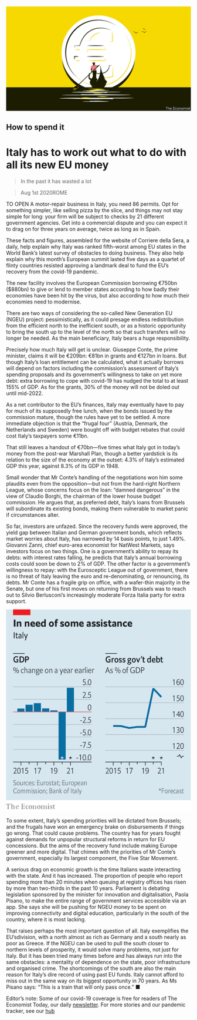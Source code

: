 ![](./images/20200801_EUD001_0.jpg)

## How to spend it

# Italy has to work out what to do with all its new EU money

> In the past it has wasted a lot

> Aug 1st 2020ROME

TO OPEN A motor-repair business in Italy, you need 86 permits. Opt for something simpler, like selling pizza by the slice, and things may not stay simple for long: your firm will be subject to checks by 21 different government agencies. Get into a commercial dispute and you can expect it to drag on for three years on average, twice as long as in Spain.

These facts and figures, assembled for the website of Corriere della Sera, a daily, help explain why Italy was ranked fifth-worst among EU states in the World Bank’s latest survey of obstacles to doing business. They also help explain why this month’s European summit lasted five days as a quartet of flinty countries resisted approving a landmark deal to fund the EU’s recovery from the covid-19 pandemic.

The new facility involves the European Commission borrowing €750bn ($880bn) to give or lend to member states according to how badly their economies have been hit by the virus, but also according to how much their economies need to modernise.

There are two ways of considering the so-called New Generation EU (NGEU) project: pessimistically, as it could presage endless redistribution from the efficient north to the inefficient south, or as a historic opportunity to bring the south up to the level of the north so that such transfers will no longer be needed. As the main beneficiary, Italy bears a huge responsibility.

Precisely how much Italy will get is unclear. Giuseppe Conte, the prime minister, claims it will be €209bn: €81bn in grants and €127bn in loans. But though Italy’s loan entitlement can be calculated, what it actually borrows will depend on factors including the commission’s assessment of Italy’s spending proposals and its government’s willingness to take on yet more debt: extra borrowing to cope with covid-19 has nudged the total to at least 155% of GDP. As for the grants, 30% of the money will not be doled out until mid-2022.

As a net contributor to the EU’s finances, Italy may eventually have to pay for much of its supposedly free lunch, when the bonds issued by the commission mature, though the rules have yet to be settled. A more immediate objection is that the “frugal four” (Austria, Denmark, the Netherlands and Sweden) were bought off with budget rebates that could cost Italy’s taxpayers some €11bn.

That still leaves a handout of €70bn—five times what Italy got in today’s money from the post-war Marshall Plan, though a better yardstick is its relation to the size of the economy at the outset: 4.3% of Italy’s estimated GDP this year, against 8.3% of its GDP in 1948.

Small wonder that Mr Conte’s handling of the negotiations won him some plaudits even from the opposition—but not from the hard-right Northern League, whose concerns focus on the loan: “damned dangerous” in the view of Claudio Borghi, the chairman of the lower house budget commission. He argues that, as preferred debt, Italy’s loans from Brussels will subordinate its existing bonds, making them vulnerable to market panic if circumstances alter.

So far, investors are unfazed. Since the recovery funds were approved, the yield gap between Italian and German government bonds, which reflects market worries about Italy, has narrowed by 14 basis points, to just 1.49%. Giovanni Zanni, chief euro-area economist for NatWest Markets, says investors focus on two things. One is a government’s ability to repay its debts: with interest rates falling, he predicts that Italy’s annual borrowing costs could soon be down to 2% of GDP. The other factor is a government’s willingness to repay: with the Eurosceptic League out of government, there is no threat of Italy leaving the euro and re-denominating, or renouncing, its debts. Mr Conte has a fragile grip on office, with a wafer-thin majority in the Senate, but one of his first moves on returning from Brussels was to reach out to Silvio Berlusconi’s increasingly moderate Forza Italia party for extra support.

![](./images/20200801_EUC627.png)

To some extent, Italy’s spending priorities will be dictated from Brussels; and the frugals have won an emergency brake on disbursements if things go wrong. That could cause problems. The country has for years fought against demands for unpopular structural reforms in return for EU concessions. But the aims of the recovery fund include making Europe greener and more digital. That chimes with the priorities of Mr Conte’s government, especially its largest component, the Five Star Movement.

A serious drag on economic growth is the time Italians waste interacting with the state. And it has increased. The proportion of people who report spending more than 20 minutes when queuing at registry offices has risen by more than two-thirds in the past 10 years. Parliament is debating legislation sponsored by the minister for innovation and digitalisation, Paola Pisano, to make the entire range of government services accessible via an app. She says she will be pushing for NGEU money to be spent on improving connectivity and digital education, particularly in the south of the country, where it is most lacking.

That raises perhaps the most important question of all. Italy exemplifies the EU’sdivision, with a north almost as rich as Germany and a south nearly as poor as Greece. If the NGEU can be used to pull the south closer to northern levels of prosperity, it would solve many problems, not just for Italy. But it has been tried many times before and has always run into the same obstacles: a mentality of dependence on the state, poor infrastructure and organised crime. The shortcomings of the south are also the main reason for Italy’s dire record of using past EU funds. Italy cannot afford to miss out in the same way on its biggest opportunity in 70 years. As Ms Pisano says: “This is a train that will only pass once.” ■

Editor’s note: Some of our covid-19 coverage is free for readers of The Economist Today, our daily [newsletter](https://www.economist.com/https://my.economist.com/user#newsletter). For more stories and our pandemic tracker, see our [hub](https://www.economist.com//news/2020/03/11/the-economists-coverage-of-the-coronavirus)